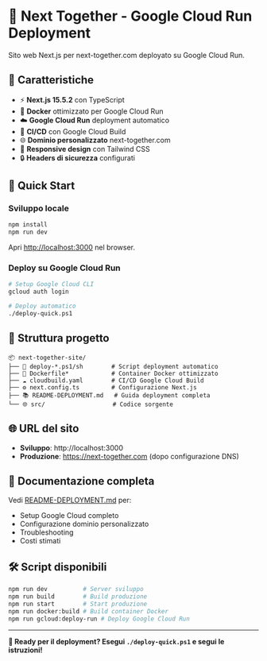 # 🚀 Next Together - Google Cloud Run Deployment

Sito web Next.js per next-together.com deployato su Google Cloud Run.

## 🌟 Caratteristiche

- ⚡ **Next.js 15.5.2** con TypeScript
- 🐳 **Docker** ottimizzato per Google Cloud Run
- ☁️ **Google Cloud Run** deployment automatico
- 🔄 **CI/CD** con Google Cloud Build
- 🌐 **Dominio personalizzato** next-together.com
- 📱 **Responsive design** con Tailwind CSS
- 🔒 **Headers di sicurezza** configurati

## 🚀 Quick Start

### Sviluppo locale
```bash
npm install
npm run dev
```

Apri [http://localhost:3000](http://localhost:3000) nel browser.

### Deploy su Google Cloud Run
```bash
# Setup Google Cloud CLI
gcloud auth login

# Deploy automatico
./deploy-quick.ps1
```

## 📁 Struttura progetto

```
📦 next-together-site/
├── 🚀 deploy-*.ps1/sh        # Script deployment automatico
├── 🐳 Dockerfile*            # Container Docker ottimizzato
├── ☁️ cloudbuild.yaml        # CI/CD Google Cloud Build
├── ⚙️ next.config.ts         # Configurazione Next.js
├── 📚 README-DEPLOYMENT.md   # Guida deployment completa
└── 🌐 src/                   # Codice sorgente
```

## 🌐 URL del sito

- **Sviluppo**: http://localhost:3000
- **Produzione**: https://next-together.com (dopo configurazione DNS)

## 📖 Documentazione completa

Vedi [README-DEPLOYMENT.md](./README-DEPLOYMENT.md) per:
- Setup Google Cloud completo
- Configurazione dominio personalizzato
- Troubleshooting
- Costi stimati

## 🛠️ Script disponibili

```bash
npm run dev          # Server sviluppo
npm run build        # Build produzione
npm run start        # Start produzione
npm run docker:build # Build container Docker
npm run gcloud:deploy-run # Deploy Google Cloud Run
```

---

**🎉 Ready per il deployment? Esegui `./deploy-quick.ps1` e segui le istruzioni!**